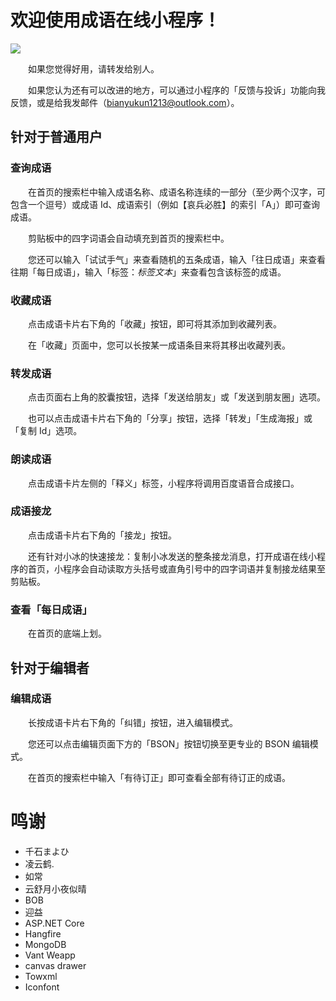 ﻿# 欢迎使用成语在线小程序！

![](https://s1.ax1x.com/2020/07/08/UZBWnJ.png)

&emsp;&emsp;如果您觉得好用，请转发给别人。

&emsp;&emsp;如果您认为还有可以改进的地方，可以通过小程序的「反馈与投诉」功能向我反馈，或是给我发邮件（bianyukun1213@outlook.com）。

## 针对于普通用户

### 查询成语

&emsp;&emsp;在首页的搜索栏中输入成语名称、成语名称连续的一部分（至少两个汉字，可包含一个逗号）或成语 Id、成语索引（例如【哀兵必胜】的索引「A」）即可查询成语。

&emsp;&emsp;剪贴板中的四字词语会自动填充到首页的搜索栏中。

&emsp;&emsp;您还可以输入「试试手气」来查看随机的五条成语，输入「往日成语」来查看往期「每日成语」，输入「标签：*标签文本*」来查看包含该标签的成语。

### 收藏成语

&emsp;&emsp;点击成语卡片右下角的「收藏」按钮，即可将其添加到收藏列表。

&emsp;&emsp;在「收藏」页面中，您可以长按某一成语条目来将其移出收藏列表。

### 转发成语

&emsp;&emsp;点击页面右上角的胶囊按钮，选择「发送给朋友」或「发送到朋友圈」选项。

&emsp;&emsp;也可以点击成语卡片右下角的「分享」按钮，选择「转发」「生成海报」或「复制 Id」选项。

### 朗读成语

&emsp;&emsp;点击成语卡片左侧的「释义」标签，小程序将调用百度语音合成接口。

### 成语接龙

&emsp;&emsp;点击成语卡片右下角的「接龙」按钮。

&emsp;&emsp;还有针对小冰的快速接龙：复制小冰发送的整条接龙消息，打开成语在线小程序的首页，小程序会自动读取方头括号或直角引号中的四字词语并复制接龙结果至剪贴板。

### 查看「每日成语」

&emsp;&emsp;在首页的底端上划。

## 针对于编辑者

### 编辑成语

&emsp;&emsp;长按成语卡片右下角的「纠错」按钮，进入编辑模式。

&emsp;&emsp;您还可以点击编辑页面下方的「BSON」按钮切换至更专业的 BSON 编辑模式。

&emsp;&emsp;在首页的搜索栏中输入「有待订正」即可查看全部有待订正的成语。

# 鸣谢

- 千石まよひ
- 凌云鹤.
- 如常
- 云舒月小夜似晴
- BOB
- 迎益
- ASP.NET Core
- Hangfire
- MongoDB
- Vant Weapp
- canvas drawer
- Towxml
- Iconfont
